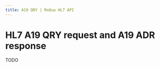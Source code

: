 ```yaml
---
title: A19 QRY | RoQua HL7 API
---
```


HL7 A19 QRY request and A19 ADR response
========================================

TODO